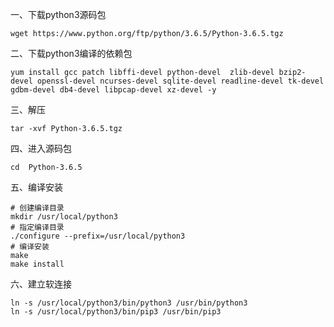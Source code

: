 一、下载python3源码包

```shell
wget https://www.python.org/ftp/python/3.6.5/Python-3.6.5.tgz
```

二、下载python3编译的依赖包

```shell
yum install gcc patch libffi-devel python-devel  zlib-devel bzip2-devel openssl-devel ncurses-devel sqlite-devel readline-devel tk-devel gdbm-devel db4-devel libpcap-devel xz-devel -y
```

三、解压

```shell
tar -xvf Python-3.6.5.tgz 
```

四、进入源码包

```shell
cd  Python-3.6.5
```

五、编译安装

```shell
# 创建编译目录
mkdir /usr/local/python3
# 指定编译目录
./configure --prefix=/usr/local/python3
# 编译安装
make
make install
```

六、建立软连接

```shell
ln -s /usr/local/python3/bin/python3 /usr/bin/python3
ln -s /usr/local/python3/bin/pip3 /usr/bin/pip3
```

